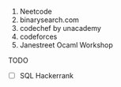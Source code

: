 1. Neetcode
2. binarysearch.com
3. codechef by unacademy
4. codeforces
5. Janestreet Ocaml Workshop

TODO

- [ ] SQL Hackerrank


